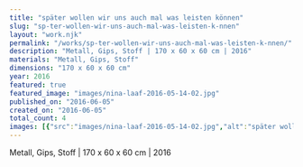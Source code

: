 ```yaml
---
title: "später wollen wir uns auch mal was leisten können"
slug: "sp-ter-wollen-wir-uns-auch-mal-was-leisten-k-nnen"
layout: "work.njk"
permalink: "/works/sp-ter-wollen-wir-uns-auch-mal-was-leisten-k-nnen/"
description: "Metall, Gips, Stoff | 170 x 60 x 60 cm | 2016"
materials: "Metall, Gips, Stoff"
dimensions: "170 x 60 x 60 cm"
year: 2016
featured: true
featured_image: "images/nina-laaf-2016-05-14-02.jpg"
published_on: "2016-06-05"
created_on: "2016-06-05"
total_count: 4
images: [{"src":"images/nina-laaf-2016-05-14-02.jpg","alt":"später wollen wir uns auch mal was leisten können","caption":"Gesamtansicht","order":1},{"src":"images/nina-laaf-2016-05-14-01.jpg","alt":"später wollen wir uns auch mal was leisten können","caption":"Detailansicht II","order":2},{"src":"images/nina-laaf-2016-05-14-01.jpg","alt":"später wollen wir uns auch mal was leisten können","caption":"Detailansicht I","order":3},{"src":"images/nina-laaf-2016-05-14-01.jpg","alt":"später wollen wir uns auch mal was leisten können","caption":null,"order":4}]
---
```


Metall, Gips, Stoff | 170 x 60 x 60 cm | 2016